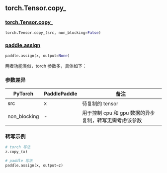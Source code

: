 ## torch.Tensor.copy_
### [torch.Tensor.copy_](https://pytorch.org/docs/stable/generated/torch.Tensor.copy_.html?highlight=copy_#torch.Tensor.copy_)

```python
torch.Tensor.copy_(src, non_blocking=False)
```

### [paddle.assign](https://www.paddlepaddle.org.cn/documentation/docs/zh/api/paddle/assign_cn.html#assign)

```python
paddle.assign(x, output=None)
```

两者功能类似，torch 参数多，具体如下：
### 参数差异
| PyTorch       | PaddlePaddle | 备注                                                   |
| ------------- | ------------ | ------------------------------------------------------ |
| src           | x            | 待复制的 tensor                                          |
| non_blocking  | -            | 用于控制 cpu 和 gpu 数据的异步复制，转写无需考虑该参数       |


### 转写示例

```python
# torch 写法
z.copy_(x)

# paddle 写法
paddle.assign(x, output=z)
```
